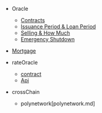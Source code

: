 - Oracle
	- [Contracts](README.md)
	- [Issuance Period & Loan Period](IssuancePeriod&LoanPeriod.md)
	- [Selling & How Much](Selling&HowMuch.md)
	- [Emergency Shutdown](EmergencyShutdown.md)
- [Mortgage](mortgage.md)
- rateOracle
	- [contract](Contract.md)
	- [Api](Api.md)

- crossChain
	- polynetwork[polynetwork.md]
